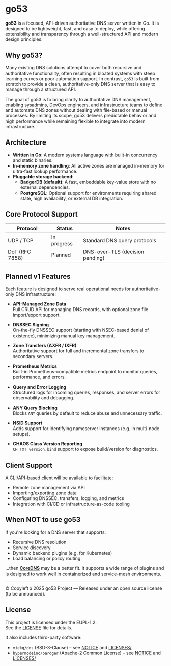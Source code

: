
# go53

**go53** is a focused, API-driven authoritative DNS server written in Go. It is designed to be lightweight, fast, and easy to deploy, while offering extensibility and transparency through a well-structured API and modern design principles.

## Why go53?

Many existing DNS solutions attempt to cover both recursive and authoritative functionality, often resulting in bloated systems with steep learning curves or poor automation support. In contrast, `go53` is built from scratch to provide a clean, authoritative-only DNS server that is easy to manage through a structured API.

The goal of go53 is to bring clarity to authoritative DNS management, enabling sysadmins, DevOps engineers, and infrastructure teams to define and automate DNS zones without dealing with file-based or manual processes. By limiting its scope, go53 delivers predictable behavior and high performance while remaining flexible to integrate into modern infrastructure.

## Architecture

- **Written in Go**: A modern systems language with built-in concurrency and static binaries.
- **In-memory zone handling**: All active zones are managed in-memory for ultra-fast lookup performance.
- **Pluggable storage backend**:
    - **BadgerDB (default)**: A fast, embeddable key-value store with no external dependencies.
    - **PostgreSQL**: Optional support for environments requiring shared state, high availability, or external DB integration.

## Core Protocol Support

| Protocol       | Status      | Notes                                  |
|----------------|-------------|----------------------------------------|
| UDP / TCP      | In progress | Standard DNS query protocols           |
| DoT (RFC 7858) | Planned     | DNS-over-TLS (decision pending)        |

## Planned v1 Features

Each feature is designed to serve real operational needs for authoritative-only DNS infrastructure:

- **API-Managed Zone Data**  
  Full CRUD API for managing DNS records, with optional zone file import/export support.

- **DNSSEC Signing**  
  On-the-fly DNSSEC support (starting with NSEC-based denial of existence), minimizing manual key management.

- **Zone Transfers (AXFR / IXFR)**  
  Authoritative support for full and incremental zone transfers to secondary servers.

- **Prometheus Metrics**  
  Built-in Prometheus-compatible metrics endpoint to monitor queries, performance, and errors.

- **Query and Error Logging**  
  Structured logs for incoming queries, responses, and server errors for observability and debugging.

- **ANY Query Blocking**  
  Blocks `ANY` queries by default to reduce abuse and unnecessary traffic.

- **NSID Support**  
  Adds support for identifying nameserver instances (e.g. in multi-node setups).

- **CHAOS Class Version Reporting**  
  `CH TXT version.bind` support to expose build/version for diagnostics.

## Client Support

A CLI/API-based client will be available to facilitate:

- Remote zone management via API
- Importing/exporting zone data
- Configuring DNSSEC, transfers, logging, and metrics
- Integration with CI/CD or infrastructure-as-code tooling

## When NOT to use go53

If you're looking for a DNS server that supports:

- Recursive DNS resolution
- Service discovery
- Dynamic backend plugins (e.g. for Kubernetes)
- Load balancing or policy routing

...then [**CoreDNS**](https://coredns.io) may be a better fit. It supports a wide range of plugins and is designed to work well in containerized and service-mesh environments.

---

© Copyleft ↄ 2025 go53 Project — Released under an open source license (to be announced).
## License

This project is licensed under the EUPL-1.2.  
See the [LICENSE](./LICENSE) file for details.

It also includes third-party software:
- `miekg/dns` (BSD-3-Clause) – see [NOTICE](./NOTICE) and [LICENSES/](./LICENSES)
- `hypermodeinc/bardger` (Apache-2 Common License) – see [NOTICE](./NOTICE) and [LICENSES/](./LICENSES)